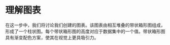 # 理解图表

在这一步中，我们将讨论我们创建的图表。该图表由相互堆叠的带状箱形图组成，形成了一个柱状图。每个带状箱形图的高度对应于数据集中的一个值。带状箱形图具有渐变配色方案，使其在视觉上更具吸引力。
